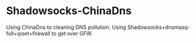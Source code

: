 # Shadowsocks-ChinaDns
Using ChinaDns to cleaning DNS pollution. Using Shadowsocks+dnsmasq-full+ipset+firewall to get over GFW. 
